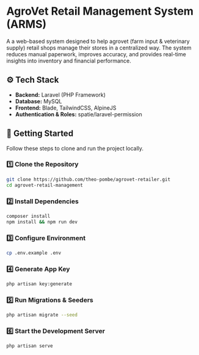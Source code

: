# AgroVet Retail Management System (ARMS)

A a web-based system designed to help agrovet (farm input &amp; veterinary supply) retail shops manage their stores in a centralized way. The system reduces manual paperwork, improves accuracy, and provides real-time insights into inventory and financial performance.

## ⚙️ Tech Stack

-   **Backend:** Laravel (PHP Framework)
-   **Database:** MySQL
-   **Frontend:** Blade, TailwindCSS, AlpineJS
-   **Authentication & Roles:** spatie/laravel-permission

## 🚀 Getting Started

Follow these steps to clone and run the project locally.

### 1️⃣ Clone the Repository

```bash
git clone https://github.com/theo-pombe/agrovet-retailer.git
cd agrovet-retail-management
```

### 2️⃣ Install Dependencies

```bash
composer install
npm install && npm run dev
```

### 3️⃣ Configure Environment

```bash
cp .env.example .env
```

### 4️⃣ Generate App Key

```bash
php artisan key:generate
```

### 5️⃣ Run Migrations & Seeders

```bash
php artisan migrate --seed
```

### 6️⃣ Start the Development Server

```bash
php artisan serve
```
